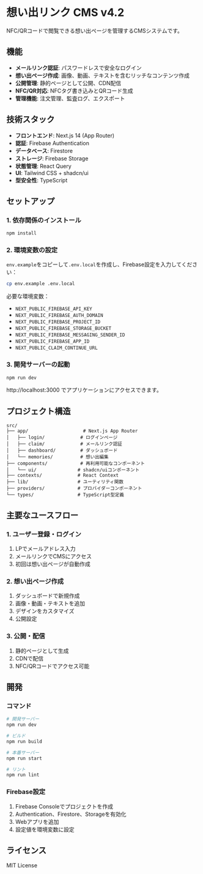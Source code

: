 # 想い出リンク CMS v4.2

NFC/QRコードで閲覧できる想い出ページを管理するCMSシステムです。

## 機能

- **メールリンク認証**: パスワードレスで安全なログイン
- **想い出ページ作成**: 画像、動画、テキストを含むリッチなコンテンツ作成
- **公開管理**: 静的ページとして公開、CDN配信
- **NFC/QR対応**: NFCタグ書き込みとQRコード生成
- **管理機能**: 注文管理、監査ログ、エクスポート

## 技術スタック

- **フロントエンド**: Next.js 14 (App Router)
- **認証**: Firebase Authentication
- **データベース**: Firestore
- **ストレージ**: Firebase Storage
- **状態管理**: React Query
- **UI**: Tailwind CSS + shadcn/ui
- **型安全性**: TypeScript

## セットアップ

### 1. 依存関係のインストール

```bash
npm install
```

### 2. 環境変数の設定

`env.example`をコピーして`.env.local`を作成し、Firebase設定を入力してください：

```bash
cp env.example .env.local
```

必要な環境変数：
- `NEXT_PUBLIC_FIREBASE_API_KEY`
- `NEXT_PUBLIC_FIREBASE_AUTH_DOMAIN`
- `NEXT_PUBLIC_FIREBASE_PROJECT_ID`
- `NEXT_PUBLIC_FIREBASE_STORAGE_BUCKET`
- `NEXT_PUBLIC_FIREBASE_MESSAGING_SENDER_ID`
- `NEXT_PUBLIC_FIREBASE_APP_ID`
- `NEXT_PUBLIC_CLAIM_CONTINUE_URL`

### 3. 開発サーバーの起動

```bash
npm run dev
```

http://localhost:3000 でアプリケーションにアクセスできます。

## プロジェクト構造

```
src/
├── app/                    # Next.js App Router
│   ├── login/             # ログインページ
│   ├── claim/             # メールリンク認証
│   ├── dashboard/         # ダッシュボード
│   └── memories/          # 想い出編集
├── components/            # 再利用可能なコンポーネント
│   └── ui/               # shadcn/uiコンポーネント
├── contexts/             # React Context
├── lib/                  # ユーティリティ関数
├── providers/            # プロバイダーコンポーネント
└── types/                # TypeScript型定義
```

## 主要なユースフロー

### 1. ユーザー登録・ログイン
1. LPでメールアドレス入力
2. メールリンクでCMSにアクセス
3. 初回は想い出ページが自動作成

### 2. 想い出ページ作成
1. ダッシュボードで新規作成
2. 画像・動画・テキストを追加
3. デザインをカスタマイズ
4. 公開設定

### 3. 公開・配信
1. 静的ページとして生成
2. CDNで配信
3. NFC/QRコードでアクセス可能

## 開発

### コマンド

```bash
# 開発サーバー
npm run dev

# ビルド
npm run build

# 本番サーバー
npm run start

# リント
npm run lint
```

### Firebase設定

1. Firebase Consoleでプロジェクトを作成
2. Authentication、Firestore、Storageを有効化
3. Webアプリを追加
4. 設定値を環境変数に設定

## ライセンス

MIT License
